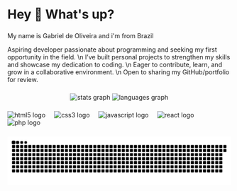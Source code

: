 <h1 align="left">Hey 👋 What's up?</h1>

###

<p align="left">My name is Gabriel de Oliveira and i'm  from Brazil</p>

<p align="left">Aspiring developer passionate about programming and seeking my first opportunity in the field.  \n
I’ve built personal projects to strengthen my skills and showcase my dedication to coding.  \n
Eager to contribute, learn, and grow in a collaborative environment.  \n
Open to sharing my GitHub/portfolio for review.</p>

###

<div align="center">
  <img src="https://github-readme-stats.vercel.app/api?username=GabrielDe0liveira&hide_title=false&hide_rank=false&show_icons=true&include_all_commits=true&count_private=true&disable_animations=false&theme=dracula&locale=en&hide_border=false&order=1" height="150" alt="stats graph"  />
  <img src="https://github-readme-stats.vercel.app/api/top-langs?username=GabrielDe0liveira&locale=en&hide_title=false&layout=compact&card_width=320&langs_count=5&theme=dracula&hide_border=false&order=2" height="150" alt="languages graph"  />
</div>

###

<div align="left">
  <img src="https://cdn.jsdelivr.net/gh/devicons/devicon/icons/html5/html5-original.svg" height="40" alt="html5 logo"  />
  <img width="12" />
  <img src="https://cdn.jsdelivr.net/gh/devicons/devicon/icons/css3/css3-original.svg" height="40" alt="css3 logo"  />
  <img width="12" />
  <img src="https://cdn.jsdelivr.net/gh/devicons/devicon/icons/javascript/javascript-original.svg" height="40" alt="javascript logo"  />
  <img width="12" />
  <img src="https://cdn.jsdelivr.net/gh/devicons/devicon/icons/react/react-original.svg" height="40" alt="react logo"  />
  <img width="12" />
  <img src="https://cdn.jsdelivr.net/gh/devicons/devicon/icons/php/php-original.svg" height="40" alt="php logo"  />
</div>

###

<img src="https://raw.githubusercontent.com/GabrielDe0liveira/GabrielDe0liveira/output/snake.svg" alt="Snake animation" />

###
